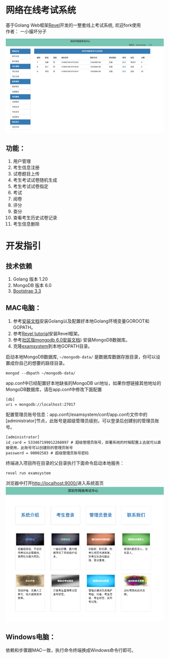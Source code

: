 # 网络在线考试系统

基于Golang Web框架[Revel](https://revel.github.io/)开发的一整套线上考试系统, 欢迎fork使用\
作者： 一小撮坏分子

![首页](images/admin-examee-info.jpg)

## 功能：

1. 用户管理
2. 考生信息注册
3. 试卷题目上传
4. 考生考试试卷随机生成
5. 考生考试试卷指定
6. 考试
7. 阅卷
8. 评分
9. 查分
10. 查看考生历史试卷记录
11. 考生信息删除

# 开发指引

## 技术依赖

1. Golang 版本 1.20
2. MongoDB 版本 6.0
3. [Bootstrap 3.3](https://getbootstrap.com/docs/3.3/)

## MAC电脑：

1. 参考[安装文档](https://go.dev/doc/install)安装Golang以及配置好本地Golang环境变量GOROOT和GOPATH。
2. 参考[Revel tutorial](https://revel.github.io/tutorial/gettingstarted.html)安装Revel框架。 
3. 参考[社区版mongodb 6.0安装文档](https://www.mongodb.com/docs/manual/tutorial/install-mongodb-on-os-x/#installing-mongodb-6.0-edition-edition))
安装MongoDB数据库。
4. 克隆[examsystem](https://github.com/YiXiaoCuoHuaiFenZi/examsystem)到本地GOPATH目录。

启动本地MongoDB数据库, `~/mongodb-data/` 是数据库数据存放目录，你可以设置成你自己的想要的路径目录。

```shell
mongod --dbpath ~/mongodb-data/
```

app.conf中已经配置好本地缺省的MongoDB uri地址，如果你想链接其他地址的MongoDB数据库，请在app.conf中修改下面配置

```shell
[db] 
uri = mongodb://localhost:27017
```

配置管理员账号信息：app.conf(/examsystem/conf/app.conf)文件中的[administrator]节点，此账号是超级管理员级别，可以登录后创建别的管理员账号。

```shell
[administrator]
id_card = 533467199012268897 # 超级管理员账号，部署系统的时候配置上去就可以直接使用，此账号可以创建别的管理员账号
password = 00002583 # 超级管理员账号密码
```

终端进入项目所在目录的父目录执行下面命令启动本地服务：

```shell
revel run examsystem
```

浏览器中打开[http://localhost:9000/](http://localhost:9000/)进入系统首页\
![首页](images/index_page.png)

## Windows电脑：

依赖和步骤跟MAC一致，执行命令终端换成Windows命令行即可。
